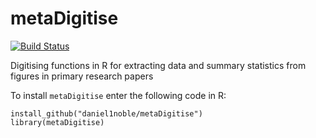 # metaDigitise 
[![Build Status](https://travis-ci.org/daniel1noble/metaDigitise.svg?branch=master)](https://travis-ci.org/daniel1noble/metaDigitise.svg?branch=master) 

Digitising functions in R for extracting data and summary statistics from figures in primary research papers

To install `metaDigitise` enter the following code in R:

```
install_github("daniel1noble/metaDigitise")
library(metaDigitise)
```